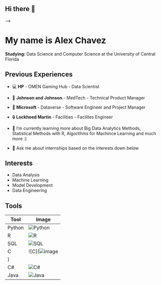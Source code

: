 ## Hi there 👋
-->

# My name is Alex Chavez

**Studying:** Data Science and Computer Science at the University of Central Florida

## Previous Experiences
- 💻 **HP** - OMEN Gaming Hub - Data Scientist
- 🏥 **Johnson and Johnson** - MedTech - Technical Product Manager
- 🏢 **Microsoft** - Dataverse - Software Engineer and Project Manager
- 🔒 **Lockheed Martin** - Facilities - Facilites Engineer

- 🌱 I’m currently learning more about Big Data Analytics Methods, Statistical Methods with R, Algorithms for Machince Learning and much more :)
- 💬 Ask me about internships based on the interests down below

## Interests
- Data Analysis
- Machine Learning
- Model Development
- Data Engineering

## Tools
| Tool    | Image  |
|---------|--------|
| Python  | ![Python]((https://www.google.com/url?sa=i&url=https%3A%2F%2Fjunilearning.com%2Fblog%2Fguide%2Fwhat-is-python-101-for-students%2F&psig=AOvVaw2g6KIhAFNoHdtZyut_lROI&ust=1730234824947000&source=images&cd=vfe&opi=89978449&ved=0CBQQjRxqFwoTCJjYrJL5sYkDFQAAAAAdAAAAABAE)) |
| R       | ![R]((https://www.google.com/url?sa=i&url=https%3A%2F%2Fen.wikipedia.org%2Fwiki%2FR_%2528programming_language%2529&psig=AOvVaw0ipTJeE7YkxXt7doZ0LRmn&ust=1730234853297000&source=images&cd=vfe&opi=89978449&ved=0CBQQjRxqFwoTCKDE7J_5sYkDFQAAAAAdAAAAABAE)) |
| SQL     | ![SQL]((https://www.google.com/url?sa=i&url=https%3A%2F%2Fwww.cleanpng.com%2Fpng-microsoft-sql-server-mysql-database-logo-2447831%2F&psig=AOvVaw3B6PQF7k3mTBV3xgAacvAy&ust=1730234878206000&source=images&cd=vfe&opi=89978449&ved=0CBQQjRxqFwoTCLjx4Kv5sYkDFQAAAAAdAAAAABAE)) |
| C       | ![C](![image](https://github.com/user-attachments/assets/7cd0c43b-6f25-4e41-9a32-5d8a60e579f2)
) |
| C#      | ![C#]([link_to_csharp_image](https://www.google.com/url?sa=i&url=https%3A%2F%2Fwww.pngegg.com%2Fen%2Fpng-eduyx&psig=AOvVaw0SynlFvg4Q4pknwcMiiY--&ust=1730234901275000&source=images&cd=vfe&opi=89978449&ved=0CBQQjRxqFwoTCKiN8Lb5sYkDFQAAAAAdAAAAABAE)) |
| Java    | ![Java]([link_to_java_image](https://www.google.com/url?sa=i&url=https%3A%2F%2Fen.wikipedia.org%2Fwiki%2FJava_%2528programming_language%2529&psig=AOvVaw0BDsL-5NOnwqI3_k9l5cav&ust=1730234915376000&source=images&cd=vfe&opi=89978449&ved=0CBQQjRxqFwoTCLCLv735sYkDFQAAAAAdAAAAABAE)) |

